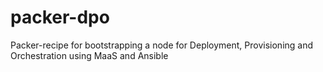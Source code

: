 # packer-dpo
Packer-recipe for bootstrapping a node for Deployment, Provisioning and Orchestration using MaaS and Ansible
